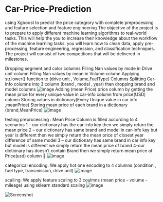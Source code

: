 # Car-Price-Prediction
using Xgboost to predict the price categrory with complete preprocessing and feature selection and feature engineering
The objective of the project is to prepare to apply different machine
learning algorithms to real-world tasks. This will help the you to increase their
knowledge about the workflow of the machine learning tasks. you will learn
how to clean data, apply pre-processing, feature engineering, regression, and
classification techniques. The project will consist of two competitions that will be
delivered in milestones.



Dropping segment and color columns
Filling Nan values by mode in Drive unit column
Filling Nan values by mean in Volume column
Applying str.lower() function to (drive unit , Volume,FuelType) Columns
Splitting Car-info columns into 3 column (brand , model , year) then dropping brand and model columns
![image](https://github.com/Ahmed-Elsharkaw/Car-price-prediction/assets/113799131/a2e873bc-32af-4968-971e-90eef2078d81)
Adding (mean Price) price column by getting the  mean price for every unique value in car-info column from price(USD) column 
Storing values in dictionary(Every Unique value in car info ,meanPrice)
Storing mean price of each brand in a dictionary (brand,MeanPrice)
![image](https://github.com/Ahmed-Elsharkaw/Car-price-prediction/assets/113799131/d43dcec2-94fb-4318-99e3-d68597be1367)


testing preprocessing :
Mean Price Column is filled according to 4 scenarios 
1 – our dictionary has the car-info key then we simply  return the mean price
2 – our dictionary has same brand and model in car-info key but year is different then we simply return the mean price of closest year difference of same model 
3 – our dictionary has same brand in car info key but model is different we simply return the mean price of brand
4-our dictionary has doesn’t contain Brand then we simply return mean price of Price(usd) column  
![image](https://github.com/Ahmed-Elsharkaw/Car-price-prediction/assets/113799131/44ab530b-e246-4317-82d9-51cf44750514)

categorical encoding:
We apply hot one encoding to 4 columns (condition , fuel type, transmission, drive unit)
![image](https://github.com/Ahmed-Elsharkaw/Car-price-prediction/assets/113799131/e306ff3a-fb24-4f80-8aeb-34840c25350c)


scalling:
We apply feature scaling to 3 coulmns (mean price – volume - mileage) using sklearn standard scaling 
![image](https://github.com/Ahmed-Elsharkaw/Car-price-prediction/assets/113799131/e9e620cc-02a1-4829-a68d-25a24bf388cc)


![Screenshot](ssssssssssssssssssss.PNG)

